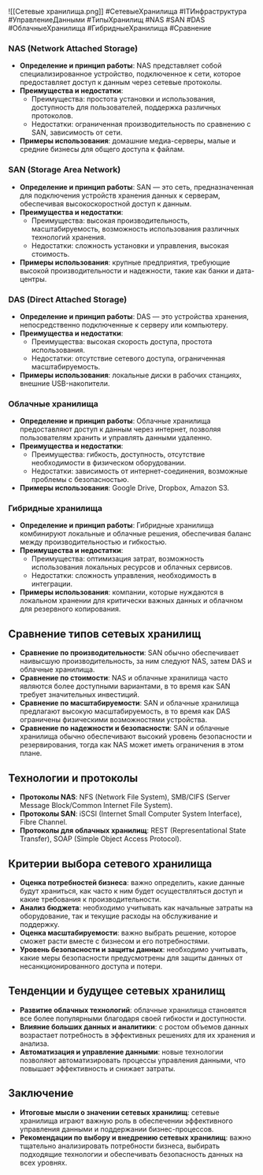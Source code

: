 ![[Сетевые хранилища.png]]
#СетевыеХранилища #ITИнфраструктура #УправлениеДанными #ТипыХранилищ #NAS #SAN
#DAS #ОблачныеХранилища
#ГибридныеХранилища #Сравнение
### NAS (Network Attached Storage)

- **Определение и принцип работы**: NAS представляет собой специализированное устройство, подключенное к сети, которое предоставляет доступ к данным через сетевые протоколы.
- **Преимущества и недостатки**:
    - Преимущества: простота установки и использования, доступность для пользователей, поддержка различных протоколов.
    - Недостатки: ограниченная производительность по сравнению с SAN, зависимость от сети.
- **Примеры использования**: домашние медиа-серверы, малые и средние бизнесы для общего доступа к файлам.

### SAN (Storage Area Network)

- **Определение и принцип работы**: SAN — это сеть, предназначенная для подключения устройств хранения данных к серверам, обеспечивая высокоскоростной доступ к данным.
- **Преимущества и недостатки**:
    - Преимущества: высокая производительность, масштабируемость, возможность использования различных технологий хранения.
    - Недостатки: сложность установки и управления, высокая стоимость.
- **Примеры использования**: крупные предприятия, требующие высокой производительности и надежности, такие как банки и дата-центры.

### DAS (Direct Attached Storage)

- **Определение и принцип работы**: DAS — это устройства хранения, непосредственно подключенные к серверу или компьютеру.
- **Преимущества и недостатки**:
    - Преимущества: высокая скорость доступа, простота использования.
    - Недостатки: отсутствие сетевого доступа, ограниченная масштабируемость.
- **Примеры использования**: локальные диски в рабочих станциях, внешние USB-накопители.

### Облачные хранилища

- **Определение и принцип работы**: Облачные хранилища предоставляют доступ к данным через интернет, позволяя пользователям хранить и управлять данными удаленно.
- **Преимущества и недостатки**:
    - Преимущества: гибкость, доступность, отсутствие необходимости в физическом оборудовании.
    - Недостатки: зависимость от интернет-соединения, возможные проблемы с безопасностью.
- **Примеры использования**: Google Drive, Dropbox, Amazon S3.

### Гибридные хранилища

- **Определение и принцип работы**: Гибридные хранилища комбинируют локальные и облачные решения, обеспечивая баланс между производительностью и гибкостью.
- **Преимущества и недостатки**:
    - Преимущества: оптимизация затрат, возможность использования локальных ресурсов и облачных сервисов.
    - Недостатки: сложность управления, необходимость в интеграции.
- **Примеры использования**: компании, которые нуждаются в локальном хранении для критически важных данных и облачном для резервного копирования.

## Сравнение типов сетевых хранилищ

- **Сравнение по производительности**: SAN обычно обеспечивает наивысшую производительность, за ним следуют NAS, затем DAS и облачные хранилища.
- **Сравнение по стоимости**: NAS и облачные хранилища часто являются более доступными вариантами, в то время как SAN требует значительных инвестиций.
- **Сравнение по масштабируемости**: SAN и облачные хранилища предлагают высокую масштабируемость, в то время как DAS ограничены физическими возможностями устройства.
- **Сравнение по надежности и безопасности**: SAN и облачные хранилища обычно обеспечивают высокий уровень безопасности и резервирования, тогда как NAS может иметь ограничения в этом плане.

## Технологии и протоколы

- **Протоколы NAS**: NFS (Network File System), SMB/CIFS (Server Message Block/Common Internet File System).
- **Протоколы SAN**: iSCSI (Internet Small Computer System Interface), Fibre Channel.
- **Протоколы для облачных хранилищ**: REST (Representational State Transfer), SOAP (Simple Object Access Protocol).

## Критерии выбора сетевого хранилища

- **Оценка потребностей бизнеса**: важно определить, какие данные будут храниться, как часто к ним будет осуществляться доступ и какие требования к производительности.
- **Анализ бюджета**: необходимо учитывать как начальные затраты на оборудование, так и текущие расходы на обслуживание и поддержку.
- **Оценка масштабируемости**: важно выбрать решение, которое сможет расти вместе с бизнесом и его потребностями.
- **Уровень безопасности и защиты данных**: необходимо учитывать, какие меры безопасности предусмотрены для защиты данных от несанкционированного доступа и потери.

## Тенденции и будущее сетевых хранилищ

- **Развитие облачных технологий**: облачные хранилища становятся все более популярными благодаря своей гибкости и доступности.
- **Влияние больших данных и аналитики**: с ростом объемов данных возрастает потребность в эффективных решениях для их хранения и анализа.
- **Автоматизация и управление данными**: новые технологии позволяют автоматизировать процессы управления данными, что повышает эффективность и снижает затраты.

## Заключение

- **Итоговые мысли о значении сетевых хранилищ**: сетевые хранилища играют важную роль в обеспечении эффективного управления данными и поддержании бизнес-процессов.
- **Рекомендации по выбору и внедрению сетевых хранилищ**: важно тщательно анализировать потребности бизнеса, выбирать подходящие технологии и обеспечивать безопасность данных на всех уровнях.